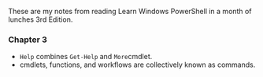 These are my notes from reading Learn Windows PowerShell in a month of lunches 3rd Edition.

### Chapter 3

* `Help` combines `Get-Help` and `More`cmdlet.
* cmdlets, functions, and workflows are collectively known as commands.



